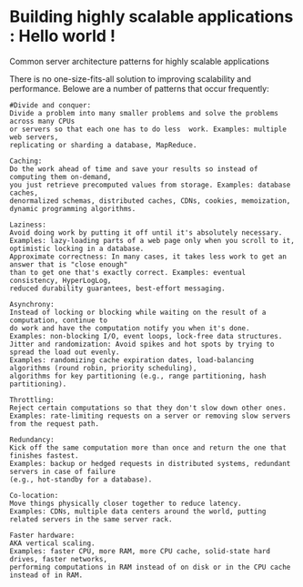 # Building highly scalable applications : Hello world !


Common server architecture patterns for highly scalable applications

There is no one-size-fits-all solution to improving scalability and performance. 
Belowe are a number of patterns that occur frequently:

    #Divide and conquer: 
    Divide a problem into many smaller problems and solve the problems across many CPUs 
    or servers so that each one has to do less  work. Examples: multiple web servers, 
    replicating or sharding a database, MapReduce.
    
    Caching: 
    Do the work ahead of time and save your results so instead of computing them on-demand, 
    you just retrieve precomputed values from storage. Examples: database caches, 
    denormalized schemas, distributed caches, CDNs, cookies, memoization, dynamic programming algorithms.
    
    Laziness: 
    Avoid doing work by putting it off until it's absolutely necessary. 
    Examples: lazy-loading parts of a web page only when you scroll to it, optimistic locking in a database.
    Approximate correctness: In many cases, it takes less work to get an answer that is "close enough" 
    than to get one that's exactly correct. Examples: eventual consistency, HyperLogLog, 
    reduced durability guarantees, best-effort messaging.
    
    Asynchrony:
    Instead of locking or blocking while waiting on the result of a computation, continue to
    do work and have the computation notify you when it's done. 
    Examples: non-blocking I/O, event loops, lock-free data structures.
    Jitter and randomization: Avoid spikes and hot spots by trying to spread the load out evenly. 
    Examples: randomizing cache expiration dates, load-balancing algorithms (round robin, priority scheduling), 
    algorithms for key partitioning (e.g., range partitioning, hash partitioning).
    
    Throttling: 
    Reject certain computations so that they don't slow down other ones. 
    Examples: rate-limiting requests on a server or removing slow servers from the request path.
    
    Redundancy: 
    Kick off the same computation more than once and return the one that finishes fastest. 
    Examples: backup or hedged requests in distributed systems, redundant servers in case of failure
    (e.g., hot-standby for a database).
    
    Co-location: 
    Move things physically closer together to reduce latency. 
    Examples: CDNs, multiple data centers around the world, putting related servers in the same server rack.
    
    Faster hardware: 
    AKA vertical scaling. 
    Examples: faster CPU, more RAM, more CPU cache, solid-state hard drives, faster networks, 
    performing computations in RAM instead of on disk or in the CPU cache instead of in RAM.
    

